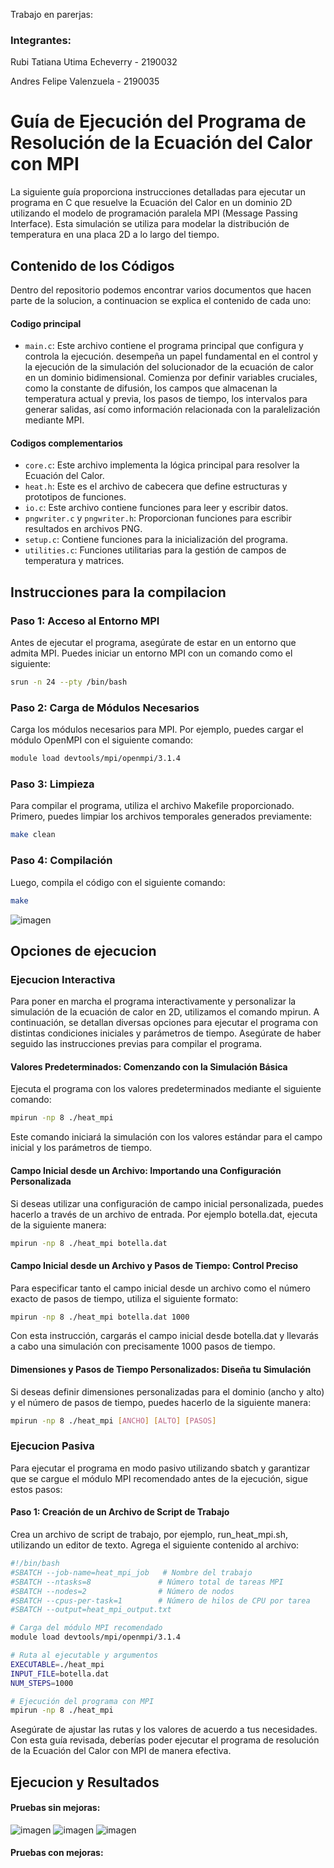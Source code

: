 Trabajo en parerjas:
### Integrantes:
Rubi Tatiana Utima Echeverry - 2190032

Andres Felipe Valenzuela - 2190035

# Guía de Ejecución del Programa de Resolución de la Ecuación del Calor con MPI


La siguiente guía proporciona instrucciones detalladas para ejecutar un programa en C que resuelve la Ecuación del Calor en un dominio 2D utilizando el modelo de programación paralela MPI (Message Passing Interface). Esta simulación se utiliza para modelar la distribución de temperatura en una placa 2D a lo largo del tiempo.

## Contenido de los Códigos
Dentro del repositorio podemos encontrar varios documentos que hacen parte de la solucion, a continuacion se explica el contenido de cada uno:

#### Codigo principal
- `main.c`: Este archivo contiene el programa principal que configura y controla la ejecución.
  desempeña un papel fundamental en el control y la ejecución de la simulación del solucionador de la ecuación de calor en un dominio bidimensional. Comienza por definir variables cruciales, como la constante de difusión, los campos que almacenan la temperatura actual y previa, los pasos de tiempo, los intervalos para generar salidas, así como información relacionada con la paralelización mediante MPI.

#### Codigos complementarios
- `core.c`: Este archivo implementa la lógica principal para resolver la Ecuación del Calor.
- `heat.h`: Este es el archivo de cabecera que define estructuras y prototipos de funciones.
- `io.c`: Este archivo contiene funciones para leer y escribir datos.
- `pngwriter.c` y `pngwriter.h`: Proporcionan funciones para escribir resultados en archivos PNG.
- `setup.c`: Contiene funciones para la inicialización del programa.
- `utilities.c`: Funciones utilitarias para la gestión de campos de temperatura y matrices.

## Instrucciones para la compilacion

### Paso 1: Acceso al Entorno MPI

Antes de ejecutar el programa, asegúrate de estar en un entorno que admita MPI. Puedes iniciar un entorno MPI con un comando como el siguiente:

```bash
srun -n 24 --pty /bin/bash
```	

### Paso 2: Carga de Módulos Necesarios

Carga los módulos necesarios para MPI. Por ejemplo, puedes cargar el módulo OpenMPI con el siguiente comando:

```bash
module load devtools/mpi/openmpi/3.1.4
```

### Paso 3: Limpieza

Para compilar el programa, utiliza el archivo Makefile proporcionado. Primero, puedes limpiar los archivos temporales generados previamente:

```bash
make clean
```
### Paso 4: Compilación

Luego, compila el código con el siguiente comando:

```bash
make
```
![imagen](https://github.com/Rubi221/IntroPP2190032/assets/98795896/b440a9ea-071a-43cd-8101-591a062077b9)

## Opciones de ejecucion
### Ejecucion Interactiva
Para poner en marcha el programa interactivamente y personalizar la simulación de la ecuación de calor en 2D, utilizamos el comando mpirun. A continuación, se detallan diversas opciones para ejecutar el programa con distintas condiciones iniciales y parámetros de tiempo. Asegúrate de haber seguido las instrucciones previas para compilar el programa.

#### Valores Predeterminados: Comenzando con la Simulación Básica
Ejecuta el programa con los valores predeterminados mediante el siguiente comando:

```bash
mpirun -np 8 ./heat_mpi
```
Este comando iniciará la simulación con los valores estándar para el campo inicial y los parámetros de tiempo.

#### Campo Inicial desde un Archivo: Importando una Configuración Personalizada

Si deseas utilizar una configuración de campo inicial personalizada, puedes hacerlo a través de un archivo de entrada. Por ejemplo botella.dat, ejecuta de la siguiente manera:

```bash
mpirun -np 8 ./heat_mpi botella.dat
```

#### Campo Inicial desde un Archivo y Pasos de Tiempo: Control Preciso

Para especificar tanto el campo inicial desde un archivo como el número exacto de pasos de tiempo, utiliza el siguiente formato:

```bash
mpirun -np 8 ./heat_mpi botella.dat 1000
```

Con esta instrucción, cargarás el campo inicial desde botella.dat y llevarás a cabo una simulación con precisamente 1000 pasos de tiempo.

#### Dimensiones y Pasos de Tiempo Personalizados: Diseña tu Simulación

Si deseas definir dimensiones personalizadas para el dominio (ancho y alto) y el número de pasos de tiempo, puedes hacerlo de la siguiente manera:

```bash
mpirun -np 8 ./heat_mpi [ANCHO] [ALTO] [PASOS]
```

### Ejecucion Pasiva
Para ejecutar el programa en modo pasivo utilizando sbatch y garantizar que se cargue el módulo MPI recomendado antes de la ejecución, sigue estos pasos:

#### Paso 1: Creación de un Archivo de Script de Trabajo

Crea un archivo de script de trabajo, por ejemplo, run_heat_mpi.sh, utilizando un editor de texto. Agrega el siguiente contenido al archivo:

```bash
#!/bin/bash
#SBATCH --job-name=heat_mpi_job   # Nombre del trabajo
#SBATCH --ntasks=8               # Número total de tareas MPI
#SBATCH --nodes=2                # Número de nodos
#SBATCH --cpus-per-task=1        # Número de hilos de CPU por tarea
#SBATCH --output=heat_mpi_output.txt

# Carga del módulo MPI recomendado
module load devtools/mpi/openmpi/3.1.4

# Ruta al ejecutable y argumentos
EXECUTABLE=./heat_mpi
INPUT_FILE=botella.dat
NUM_STEPS=1000

# Ejecución del programa con MPI
mpirun -np 8 ./heat_mpi
```

Asegúrate de ajustar las rutas y los valores de acuerdo a tus necesidades.
Con esta guía revisada, deberías poder ejecutar el programa de resolución de la Ecuación del Calor con MPI de manera efectiva. 


## Ejecucion y Resultados

#### Pruebas sin mejoras:

![imagen](https://github.com/Rubi221/IntroPP2190032/assets/98795896/23af15bb-c840-4961-8731-f24d8361db0c)
![imagen](https://github.com/Rubi221/IntroPP2190032/assets/98795896/021e48c2-9a11-409d-81f9-40e2c67d1192)
![imagen](https://github.com/Rubi221/IntroPP2190032/assets/98795896/3c9d44b6-9af4-48f3-8c65-aeae1f4bc97f)


#### Pruebas con mejoras:

